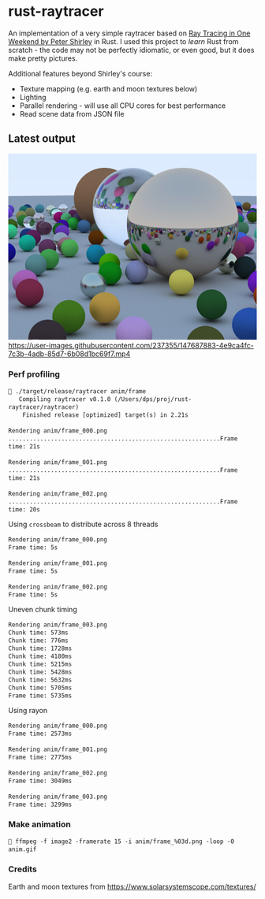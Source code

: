 # rust-raytracer

An implementation of a very simple raytracer based on [Ray Tracing in One Weekend
 by Peter Shirley](https://raytracing.github.io/books/RayTracingInOneWeekend.html) in Rust. I used this project to *learn* Rust from scratch - the code may not be perfectly idiomatic, or even good, but it does make pretty pictures.
 
Additional features beyond Shirley's course:
* Texture mapping (e.g. earth and moon textures below)
* Lighting
* Parallel rendering - will use all CPU cores for best performance
* Read scene data from JSON file

## Latest output
![Latest output](raytracer/output/cover.png)
https://user-images.githubusercontent.com/237355/147687883-4e9ca4fc-7c3b-4adb-85d7-6b08d1bc69f7.mp4



### Perf profiling
```
🚀 ./target/release/raytracer anim/frame
   Compiling raytracer v0.1.0 (/Users/dps/proj/rust-raytracer/raytracer)
    Finished release [optimized] target(s) in 2.21s

Rendering anim/frame_000.png
............................................................Frame time: 21s

Rendering anim/frame_001.png
............................................................Frame time: 21s

Rendering anim/frame_002.png
............................................................Frame time: 20s
```
Using `crossbeam` to distribute across 8 threads
```
Rendering anim/frame_000.png
Frame time: 5s

Rendering anim/frame_001.png
Frame time: 5s

Rendering anim/frame_002.png
Frame time: 5s
```
Uneven chunk timing
```
Rendering anim/frame_003.png
Chunk time: 573ms
Chunk time: 776ms
Chunk time: 1728ms
Chunk time: 4180ms
Chunk time: 5215ms
Chunk time: 5428ms
Chunk time: 5632ms
Chunk time: 5705ms
Frame time: 5735ms
```
Using rayon
```
Rendering anim/frame_000.png
Frame time: 2573ms

Rendering anim/frame_001.png
Frame time: 2775ms

Rendering anim/frame_002.png
Frame time: 3049ms

Rendering anim/frame_003.png
Frame time: 3299ms
```

### Make animation
```
🚀 ffmpeg -f image2 -framerate 15 -i anim/frame_%03d.png -loop -0 anim.gif
```

### Credits
Earth and moon textures from https://www.solarsystemscope.com/textures/
